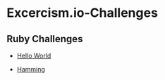 # Excercism.io-Challenges

## Ruby Challenges
* [Hello World](https://github.com/ajdlp/Excercism.io-Ruby-Challenges/tree/master/exercism/ruby/hello-world)

* [Hamming](https://github.com/ajdlp/Excercism.io-Ruby-Challenges/tree/master/exercism/ruby/hamming)
